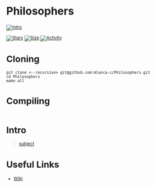 # Philosophers

 <small description of project>

[![Intro](https://img.shields.io/badge/Cursus-Philosophers-success?style=for-the-badge&logo=42)](https://github.com/mlanca-c/Philosophers)
 
 [![Stars](https://img.shields.io/github/stars/mlanca-c/Philosophers?color=ffff00&label=Stars&logo=Stars&style=?style=flat)](https://github.com/mlanca-c/Philosophers)
 [![Size](https://img.shields.io/github/repo-size/mlanca-c/Philosophers?color=blue&label=Size&logo=Size&style=?style=flat)](https://github.com/mlanca-c/Philosophers)
 [![Activity](https://img.shields.io/github/last-commit/mlanca-c/Philosophers?color=red&label=Last%20Commit&style=flat)](https://github.com/mlanca-c/Philosophers)
 
# Cloning

 ```
 git clone <--recursive> git@github.com:mlanca-c/Philosophers.git
 cd Philosophers
 make all
 ```
 
# Compiling
 
 ```
 ```

# Intro

 > [subject](subject.pdf)

# Useful Links

 * [Wiki](https://github.com/mlanca-c/Philosophers/wiki)
